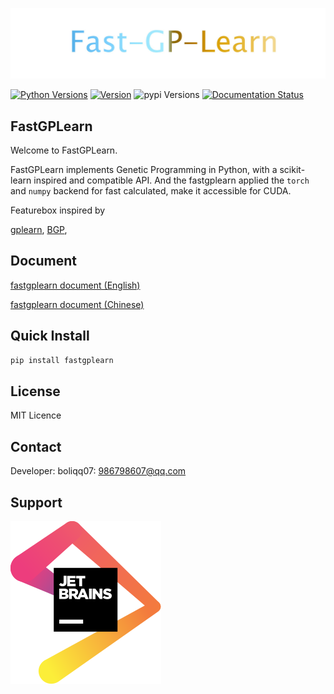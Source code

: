 [comment]: <> (<div align="center">)

[comment]: <> (  <img alt="fastgplearn" src="https://gitee.com/boliqq07/fastgplearn/blob/main/img.jpg?raw=true">)

[comment]: <> (</div>)

[![Jetbrains](./img.jpg)](https://gitee.com/boliqq07/fastgplearn)


[![Python Versions](https://img.shields.io/pypi/pyversions/fastgplearn.svg)](https://pypi.org/project/fastgplearn/)
[![Version](https://img.shields.io/github/tag/boliqq07/fastgplearn.svg)](https://github.com/boliqq07/releases/latest)
![pypi Versions](https://badge.fury.io/py/fastgplearn.svg)
[![Documentation Status](https://readthedocs.org/projects/fastgplearn/badge/?version=latest)](https://fastgplearn.readthedocs.io/en/latest/?badge=latest)

FastGPLearn
------------------------
Welcome to FastGPLearn.

FastGPLearn implements Genetic Programming in Python, with a scikit-learn inspired and compatible API.
And the fastgplearn applied the `torch` and `numpy` backend for fast calculated, make it accessible for CUDA.

Featurebox inspired by

[gplearn](https://gplearn.readthedocs.io/en/stable/intro.html),
[BGP](https://bgp.readthedocs.io/en/latest/index.html),



Document
----------------------
[fastgplearn document (English)](https://fastgplearn.readthedocs.io/en/latest/)

[fastgplearn document (Chinese)](https://fastgplearn.readthedocs.io/en/latest/)

Quick Install
----------------------

```bash
pip install fastgplearn
```

License
----------------------
MIT Licence

Contact
----------------------
Developer: boliqq07: 986798607@qq.com

Support
----------------------
[![Jetbrains](./jetbrains.svg)](https://jb.gg/OpenSource)



